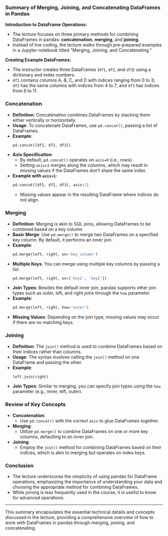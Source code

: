 

### Summary of Merging, Joining, and Concatenating DataFrames in Pandas

**Introduction to DataFrame Operations:**
- The lecture focuses on three primary methods for combining DataFrames in pandas: **concatenation**, **merging**, and **joining**.
- Instead of live coding, the lecture walks through pre-prepared examples in a Jupyter notebook titled "Merging, Joining, and Concatenating."

**Creating Example DataFrames:**
- The instructor creates three DataFrames (`df1`, `df2`, and `df3`) using a dictionary and index numbers. 
- `df1` contains columns A, B, C, and D with indices ranging from 0 to 3; `df2` has the same columns with indices from 4 to 7; and `df3` has indices from 8 to 11.

### Concatenation
- **Definition**: Concatenation combines DataFrames by stacking them either vertically or horizontally.
- **Usage**: To concatenate DataFrames, use `pd.concat()`, passing a list of DataFrames. 
- **Example**: 
  ```python
  pd.concat([df1, df2, df3])
  ```
- **Axis Specification**: 
  - By default, `pd.concat()` operates on `axis=0` (i.e., rows). 
  - Setting `axis=1` merges along the columns, which may result in missing values if the DataFrames don’t share the same index.
- **Example with `axis=1`**: 
  ```python
  pd.concat([df1, df2, df3], axis=1)
  ```
  - Missing values appear in the resulting DataFrame where indices do not align.

### Merging
- **Definition**: Merging is akin to SQL joins, allowing DataFrames to be combined based on a key column.
- **Basic Merge**: Use `pd.merge()` to merge two DataFrames on a specified key column. By default, it performs an inner join.
- **Example**:
  ```python
  pd.merge(left, right, on='key_column')
  ```
- **Multiple Keys**: You can merge using multiple key columns by passing a list.
  ```python
  pd.merge(left, right, on=['key1', 'key2'])
  ```
- **Join Types**: Besides the default inner join, pandas supports other join types such as outer, left, and right joins through the `how` parameter.
- **Example**:
  ```python
  pd.merge(left, right, how='outer')
  ```
- **Missing Values**: Depending on the join type, missing values may occur if there are no matching keys.

### Joining
- **Definition**: The `join()` method is used to combine DataFrames based on their indices rather than columns.
- **Usage**: The syntax involves calling the `join()` method on one DataFrame and passing the other.
- **Example**:
  ```python
  left.join(right)
  ```
- **Join Types**: Similar to merging, you can specify join types using the `how` parameter (e.g., inner, left, outer).
  
### Review of Key Concepts
- **Concatenation**:
  - Use `pd.concat()` with the correct `axis` to glue DataFrames together.
- **Merging**:
  - Utilize `pd.merge()` to combine DataFrames on one or more key columns, defaulting to an inner join.
- **Joining**:
  - Employ the `join()` method for combining DataFrames based on their indices, which is akin to merging but operates on index keys.

### Conclusion
- The lecture underscores the simplicity of using pandas for DataFrame operations, emphasizing the importance of understanding your data and choosing the appropriate method for combining DataFrames.
- While joining is less frequently used in the course, it is useful to know for advanced operations.

---

This summary encapsulates the essential technical details and concepts discussed in the lecture, providing a comprehensive overview of how to work with DataFrames in pandas through merging, joining, and concatenating.